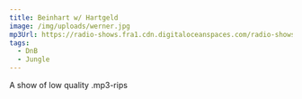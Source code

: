 ```yaml
---
title: Beinhart w/ Hartgeld
image: /img/uploads/werner.jpg
mp3Url: https://radio-shows.fra1.cdn.digitaloceanspaces.com/radio-shows/hartgeld_theme_time_radio_hour_stream_20240123-124715.mp3
tags: 
  - DnB
  - Jungle
---
```

A show of low quality .mp3-rips
